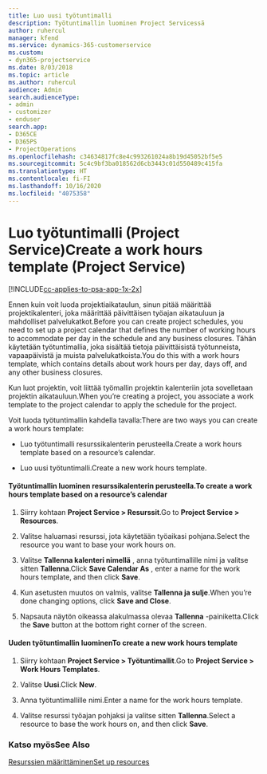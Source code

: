 ```yaml
---
title: Luo uusi työtuntimalli
description: Työtuntimallin luominen Project Servicessä
author: ruhercul
manager: kfend
ms.service: dynamics-365-customerservice
ms.custom:
- dyn365-projectservice
ms.date: 8/03/2018
ms.topic: article
ms.author: ruhercul
audience: Admin
search.audienceType:
- admin
- customizer
- enduser
search.app:
- D365CE
- D365PS
- ProjectOperations
ms.openlocfilehash: c34634817fc8e4c993261024a8b19d45052bf5e5
ms.sourcegitcommit: 5c4c9bf3ba018562d6cb3443c01d550489c415fa
ms.translationtype: HT
ms.contentlocale: fi-FI
ms.lasthandoff: 10/16/2020
ms.locfileid: "4075358"
---
```

# <a name="create-a-work-hours-template-project-service"></a><span data-ttu-id="a001e-103">Luo työtuntimalli (Project Service)</span><span class="sxs-lookup"><span data-stu-id="a001e-103">Create a work hours template (Project Service)</span></span>

[!INCLUDE[cc-applies-to-psa-app-1x-2x](../includes/cc-applies-to-psa-app-1x-2x.md)]

<span data-ttu-id="a001e-104">Ennen kuin voit luoda projektiaikataulun, sinun pitää määrittää projektikalenteri, joka määrittää päivittäisen työajan aikatauluun ja mahdolliset palvelukatkot.</span><span class="sxs-lookup"><span data-stu-id="a001e-104">Before you can create project schedules, you need to set up a project calendar that defines the number of working hours to accommodate per day in the schedule and any business closures.</span></span> <span data-ttu-id="a001e-105">Tähän käytetään työtuntimallia, joka sisältää tietoja päivittäisistä työtunneista, vapaapäivistä ja muista palvelukatkoista.</span><span class="sxs-lookup"><span data-stu-id="a001e-105">You do this with a work hours template, which contains details about work hours per day, days off, and any other business closures.</span></span>  
  
 <span data-ttu-id="a001e-106">Kun luot projektin, voit liittää työmallin projektin kalenteriin jota sovelletaan projektin aikatauluun.</span><span class="sxs-lookup"><span data-stu-id="a001e-106">When you’re creating a project, you associate a work template to the project calendar to apply the schedule for the project.</span></span>  
  
 <span data-ttu-id="a001e-107">Voit luoda työtuntimallin kahdella tavalla:</span><span class="sxs-lookup"><span data-stu-id="a001e-107">There are two ways you can create a work hours template:</span></span>  
  
-   <span data-ttu-id="a001e-108">Luo työtuntimalli resurssikalenterin perusteella.</span><span class="sxs-lookup"><span data-stu-id="a001e-108">Create a work hours template based on a resource’s calendar.</span></span>  
  
-   <span data-ttu-id="a001e-109">Luo uusi työtuntimalli.</span><span class="sxs-lookup"><span data-stu-id="a001e-109">Create a new work hours template.</span></span>  
  
#### <a name="to-create-a-work-hours-template-based-on-a-resources-calendar"></a><span data-ttu-id="a001e-110">Työtuntimallin luominen resurssikalenterin perusteella.</span><span class="sxs-lookup"><span data-stu-id="a001e-110">To create a work hours template based on a resource’s calendar</span></span>  
  
1.  <span data-ttu-id="a001e-111">Siirry kohtaan **Project Service > Resurssit**.</span><span class="sxs-lookup"><span data-stu-id="a001e-111">Go to **Project Service > Resources**.</span></span>  
  
2.  <span data-ttu-id="a001e-112">Valitse haluamasi resurssi, jota käytetään työaikasi pohjana.</span><span class="sxs-lookup"><span data-stu-id="a001e-112">Select the resource you want to base your work hours on.</span></span>  
  
3.  <span data-ttu-id="a001e-113">Valitse **Tallenna kalenteri nimellä** , anna työtuntimallille nimi ja valitse sitten **Tallenna**.</span><span class="sxs-lookup"><span data-stu-id="a001e-113">Click **Save Calendar As** , enter a name for the work hours template, and then click **Save**.</span></span>  
  
4.  <span data-ttu-id="a001e-114">Kun asetusten muutos on valmis, valitse **Tallenna ja sulje**.</span><span class="sxs-lookup"><span data-stu-id="a001e-114">When you’re done changing options, click **Save and Close**.</span></span>  
  
5.  <span data-ttu-id="a001e-115">Napsauta näytön oikeassa alakulmassa olevaa **Tallenna** -painiketta.</span><span class="sxs-lookup"><span data-stu-id="a001e-115">Click the **Save** button at the bottom right corner of the screen.</span></span>  
  
#### <a name="to-create-a-new-work-hours-template"></a><span data-ttu-id="a001e-116">Uuden työtuntimallin luominen</span><span class="sxs-lookup"><span data-stu-id="a001e-116">To create a new work hours template</span></span>  
  
1.  <span data-ttu-id="a001e-117">Siirry kohtaan **Project Service > Työtuntimallit**.</span><span class="sxs-lookup"><span data-stu-id="a001e-117">Go to **Project Service > Work Hours Templates**.</span></span>  
  
2.  <span data-ttu-id="a001e-118">Valitse **Uusi**.</span><span class="sxs-lookup"><span data-stu-id="a001e-118">Click **New**.</span></span>  
  
3.  <span data-ttu-id="a001e-119">Anna työtuntimallille nimi.</span><span class="sxs-lookup"><span data-stu-id="a001e-119">Enter a name for the work hours template.</span></span>  
  
4.  <span data-ttu-id="a001e-120">Valitse resurssi työajan pohjaksi ja valitse sitten **Tallenna**.</span><span class="sxs-lookup"><span data-stu-id="a001e-120">Select a resource to base the work hours on, and then click **Save**.</span></span>  
  
### <a name="see-also"></a><span data-ttu-id="a001e-121">Katso myös</span><span class="sxs-lookup"><span data-stu-id="a001e-121">See Also</span></span>  
 [<span data-ttu-id="a001e-122">Resurssien määrittäminen</span><span class="sxs-lookup"><span data-stu-id="a001e-122">Set up resources</span></span>](../psa/set-up-resources.md)
